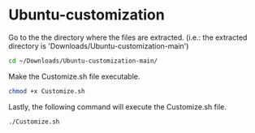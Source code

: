 # Ubuntu-customization

Go to the the directory where the files are extracted.
(i.e.: the extracted directory is 'Downloads/Ubuntu-customization-main')
```sh
cd ~/Downloads/Ubuntu-customization-main/
```
Make the Customize.sh file executable.
```sh
chmod +x Customize.sh
```
Lastly, the following command will execute the Customize.sh file.
```sh
./Customize.sh
```
